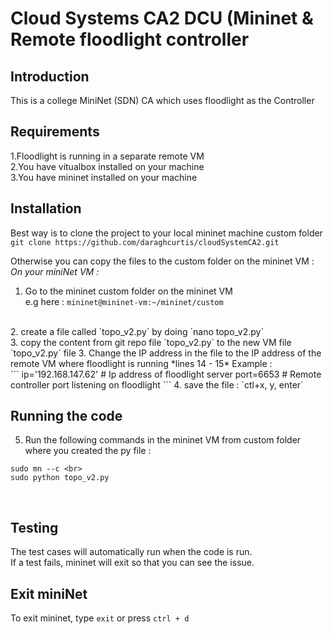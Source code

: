 # Cloud Systems CA2 DCU (Mininet & Remote floodlight controller

## Introduction
This is a college MiniNet (SDN) CA which uses floodlight as the Controller

## Requirements
1.Floodlight is running in a separate remote VM <br>
2.You have vitualbox installed on your machine <br>
3.You have mininet installed on your machine <br>


## Installation
Best way is to clone the project to your local mininet machine custom folder <br>
`git clone https://github.com/daraghcurtis/cloudSystemCA2.git` <br>

Otherwise you can copy the files to the custom folder on the mininet VM : <br>
*On your miniNet VM :* <br>

1. Go to the mininet custom folder on the mininet VM <br>
e.g here : `mininet@mininet-vm:~/mininet/custom`
<br>
2. create a file called `topo_v2.py` by doing `nano topo_v2.py` <br>
3. copy the content from git repo file `topo_v2.py` to the new VM file `topo_v2.py` file
3. Change the IP address in the file to the IP address of the remote VM where floodlight is running  
*lines 14 - 15*   
Example :   <br>
```
ip='192.168.147.62' # Ip address of floodlight server 
port=6653 # Remote controller port listening on floodlight
```
4. save the file : `ctl+x, y, enter`

## Running the code
5. Run the following commands in the mininet VM from custom folder where you created the py file : <br>
```
sudo mn --c <br> 
sudo python topo_v2.py 
``` 
<br>

## Testing
The test cases will automatically run when the code is run. <br>
If a test fails, mininet will exit so that you can see the issue. <br>

## Exit miniNet
To exit mininet, type `exit` or press `ctrl + d`
